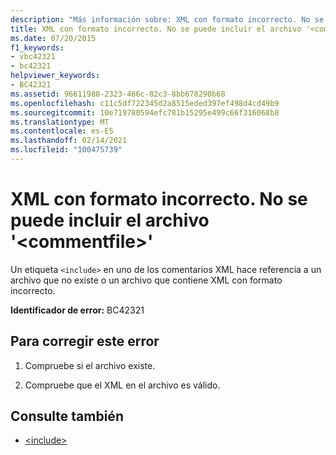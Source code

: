 ```yaml
---
description: "Más información sobre: XML con formato incorrecto. No se puede incluir el archivo '<commentfile>'"
title: XML con formato incorrecto. No se puede incluir el archivo '<commentfile>'
ms.date: 07/20/2015
f1_keywords:
- vbc42321
- bc42321
helpviewer_keywords:
- BC42321
ms.assetid: 96611980-2323-466c-82c3-8bb678290b68
ms.openlocfilehash: c11c5df722345d2a8515eded397ef498d4cd49b9
ms.sourcegitcommit: 10e719780594efc781b15295e499c66f316068b8
ms.translationtype: MT
ms.contentlocale: es-ES
ms.lasthandoff: 02/14/2021
ms.locfileid: "100475739"
---
```

# <a name="badly-formed-xml-file-commentfile-cannot-be-included"></a>XML con formato incorrecto. No se puede incluir el archivo '\<commentfile>'

Un etiqueta `<include>` en uno de los comentarios XML hace referencia a un archivo que no existe o un archivo que contiene XML con formato incorrecto.  
  
 **Identificador de error:** BC42321  
  
## <a name="to-correct-this-error"></a>Para corregir este error  
  
1. Compruebe si el archivo existe.  
  
2. Compruebe que el XML en el archivo es válido.  
  
## <a name="see-also"></a>Consulte también

- [\<include>](../language-reference/xmldoc/include.md)
